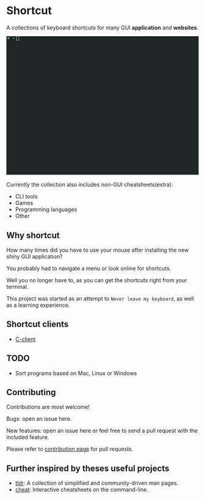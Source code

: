 # Shortcut

A collections of keyboard shortcuts for many GUI **application** and **websites**.

![](/shortcut.gif)

Currently the collection also includes non-GUI cheatsheets(extra):
* CLI tools
* Games
* Programming languages
* Other


## Why shortcut
How many times did you have to use your mouse after installing the new shiny GUI application? 

You probably had to navigate a menu or look online for shortcuts.

Well you no longer have to, as you can get the shortcuts right from your terminal.

This project was started as an attempt to `Never leave my keyboard`, as well as a learning experience.

## Shortcut clients
* [C-client](https://github.com/mt-empty/shortcut-c-client)


## TODO

* Sort programs based on Mac, Linux or Windows


## Contributing

Contributions are most welcome!

Bugs: open an issue here.

New features: open an issue here or feel free to send a pull request with the included feature.

Please refer to [contribution page](/contribution/Readme.md) for pull requests.

## Further inspired by theses useful projects

* [tldr](): A collection of simplified and community-driven man pages.
* [cheat](): Interactive cheatsheets on the command-line.